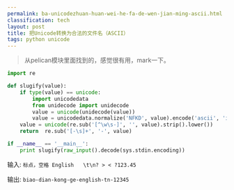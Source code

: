 ```yaml
---
permalink: ba-unicodezhuan-huan-wei-he-fa-de-wen-jian-ming-ascii.html
classification: tech
layout: post
title: 把Unicode转换为合法的文件名（ASCII）
tags: python unicode
---
```


> 从pelican模块里面找到的，感觉很有用，mark一下。

```python
import re

def slugify(value):
    if type(value) == unicode:
        import unicodedata
        from unidecode import unidecode
        value = unicode(unidecode(value))
        value = unicodedata.normalize('NFKD', value).encode('ascii', 'ignore')
    value = unicode(re.sub('[^\w\s-]', '', value).strip().lower())
    return  re.sub('[-\s]+', '-', value)

if __name__ == '__main__':
    print slugify(raw_input().decode(sys.stdin.encoding))

```
输入: `标点，空格 English   \t\n? > < ?123.45`

输出: `biao-dian-kong-ge-english-tn-12345`

